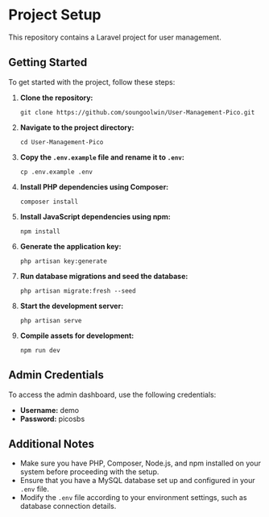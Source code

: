 # Project Setup

This repository contains a Laravel project for user management.

## Getting Started

To get started with the project, follow these steps:

1. **Clone the repository:**

    ```
    git clone https://github.com/soungoolwin/User-Management-Pico.git
    ```

2. **Navigate to the project directory:**

    ```
    cd User-Management-Pico
    ```

3. **Copy the `.env.example` file and rename it to `.env`:**

    ```
    cp .env.example .env
    ```

4. **Install PHP dependencies using Composer:**

    ```
    composer install
    ```

5. **Install JavaScript dependencies using npm:**

    ```
    npm install
    ```

6. **Generate the application key:**

    ```
    php artisan key:generate
    ```

7. **Run database migrations and seed the database:**

    ```
    php artisan migrate:fresh --seed
    ```

8. **Start the development server:**

    ```
    php artisan serve
    ```

9. **Compile assets for development:**

    ```
    npm run dev
    ```

## Admin Credentials

To access the admin dashboard, use the following credentials:

-   **Username:** demo
-   **Password:** picosbs

## Additional Notes

-   Make sure you have PHP, Composer, Node.js, and npm installed on your system before proceeding with the setup.
-   Ensure that you have a MySQL database set up and configured in your `.env` file.
-   Modify the `.env` file according to your environment settings, such as database connection details.
